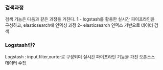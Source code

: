 ### 검색과정
검색 기능은 다음과 같은 과정을 거친다.
1 - logstash를 활용한 실시간 파이프라인을 구성하고, elasticsearch에 인덱싱 과정
2- elasticsearch 인덱스 기반으로 데이터 검색

### Logstash란?
Logstash : input,filter,ourter로 구성되며 실시간 파이프라인 기능을 가진 오픈소스 데이터 수집


